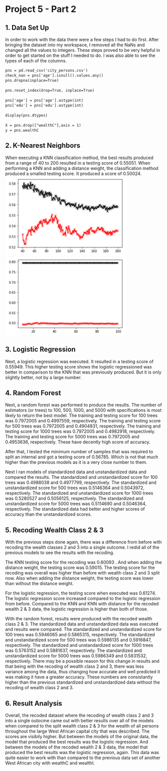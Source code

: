 # Project 5 - Part 2

## 1. Data Set Up
In order to work with the data there were a few steps I had to do first. After bringing the dataset into my workspace, I removed all the NaNs and changed all the values to integers. These steps proved to be very helpful in order to get started on the stuff I needed to do. I was also able to see the types of each of the columns.
```
pns = pd.read_csv('city_persons.csv')
check_nan = pns['age'].isnull().values.any()
pns.dropna(inplace=True)

pns.reset_index(drop=True, inplace=True)

pns['age'] = pns['age'].astype(int)
pns['edu'] = pns['edu'].astype(int)

display(pns.dtypes)

X = pns.drop(["wealthC"],axis = 1)
y = pns.wealthC
```

## 2. K-Nearest Neighbors
When executing a KNN classification method, the best results produced from a range of 40 to 200 resulted in a testing score of 0.55051. When performing a KNN and adding a distance weight, the classification method produced a smalled testing score. It produced a score of 0.50024. 
![](KNNnoD.PNG) ![](KNNwD.PNG)

## 3. Logistic Regression
Next, a logistic regression was executed. It resulted in a testing score of 0.55949. This higher testing score shows the logistic regressioned was better in comparison to the KNN that was previously produced. But it is only slightly better, not by a large number. 

## 4. Random Forest
Next, a random forest was performed to produce the results. The number of estimators (or trees) to 100, 500, 1000, and 5000 with specifications is most likely to return the best model. The training and testing score for 100 trees was 0.7972005 and 0.4997559, respectively. The training and testing score for 500 trees was 0.7972005 and 0.4904831, respectively. The training and testing score for 1000 trees was 0.7972005 and 0.4982918, respectively. The training and testing score for 5000 trees was 0.7972005 and 0.4953636, respectively. These have decently high score of accuracy. 

After that, I tested the minimum number of samples that was required to split an internal and got a testing score of 0.56785. Which is not that much higher than the previous models as it is a very close number to them. 

Next I ran models of standardized data and unstandardized data and compared the results. The standardized and unstandardized score for 100 trees was 0.4988038 and 0.4977799, respectively. The standardized and unstandardized score for 500 trees was 0.5146364 and 0.5043972, respectively. The standardized and unstandardized score for 1000 trees was 0.5280527 and 0.5056125, respectively. The standardized and unstandardized score for 5000 trees was 0.5114690 and 0.5046364, respectively. The standardized data had better and higher scores of accuracy than the unstandardized scores. 

## 5. Recoding Wealth Class 2 & 3
With the previous steps done again, there was a difference from before with recoding the wealth classes 2 and 3 into a single outcome. I redid all of the previous models to see the results with the recoding. 

The KNN testing score for the recoding was 0.60093 . And when adding the distance weight, the testing score was 0.59015. The testing score for the recoding was overall was higher than before with wealth class 2 and 3 split now. Also when adding the distance weight, the testing score was lower than without the distance weight. 

For the logistic regression, the testing score when executed was 0.61274. The logistic regression score increased compared to the logistic regression from before. Compared to the KNN and KNN with distance for the recoded wealth 2 & 3 data, the logistic regression is higher than both of those. 

With the random forest, results were produced with the recoded wealth class 2 & 3. The standardized data and unstandardized data was executed and results were compared. The standardized and unstandardized score for 100 trees was 0.5946065 and 0.5865315, respectively. The standardized and unstandardized score for 500 trees was 0.5986135 and 0.5916847, respectively. The standardized and unstandardized score for 1000 trees was 0.5763152 and 0.5881637, respectively. The standardized and unstandardized score for 5000 trees was 0.5986349 and 0.5831532, respectively. There may be a possible reason for this change in results and that being with the recoding of wealth class 2 and 3, there was less variance among the data, thus changing how accurate and well predicted it was making it have a greater accuracy. These numbers are consistantly higher than the previous standardized and unstandardized data without the recoding of wealth class 2 and 3. 

## 6. Result Analysis
Overall, the recoded dataset where the recoding of wealth class 2 and 3 into a single outocme came out with better results over all of the models when compared to the split wealth class 2 & 3 for the wealth of all persons throughout the large West African capital city that was described. The scores are visibily higher. But between the models of the original data, the model that produced the best results was the logistic regression. And between the models of the recoded wealth 2 & 3 data, the model that produced the best results was the logistic regression, again. This data was quite easier to work with than compared to the previous data set of another West African city with wealthC and wealthI. 
